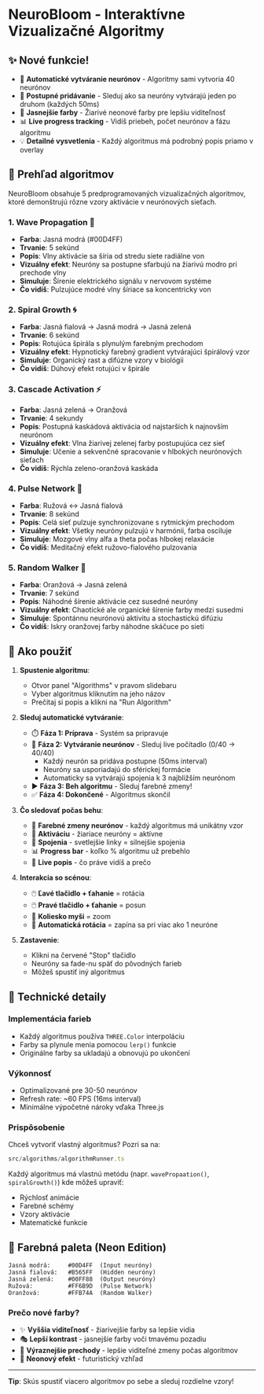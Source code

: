 # NeuroBloom - Interaktívne Vizualizačné Algoritmy

## ✨ Nové funkcie!

- 🎯 **Automatické vytváranie neurónov** - Algoritmy sami vytvoria 40 neurónov
- 🔄 **Postupné pridávanie** - Sleduj ako sa neuróny vytvárajú jeden po druhom (každých 50ms)
- 🎨 **Jasnejšie farby** - Žiarivé neonové farby pre lepšiu viditeľnosť
- 📊 **Live progress tracking** - Vidíš priebeh, počet neurónov a fázu algoritmu
- 💡 **Detailné vysvetlenia** - Každý algoritmus má podrobný popis priamo v overlay

## 🎨 Prehľad algoritmov

NeuroBloom obsahuje 5 predprogramovaných vizualizačných algoritmov, ktoré demonštrujú rôzne vzory aktivácie v neurónových sieťach.

### 1. **Wave Propagation** 🌊
- **Farba**: Jasná modrá (#00D4FF)
- **Trvanie**: 5 sekúnd
- **Popis**: Vlny aktivácie sa šíria od stredu siete radiálne von
- **Vizuálny efekt**: Neuróny sa postupne sfarbujú na žiarivú modro pri prechode vlny
- **Simuluje**: Šírenie elektrického signálu v nervovom systéme
- **Čo vidíš**: Pulzujúce modré vlny šíriace sa koncentricky von

### 2. **Spiral Growth** 🌀
- **Farba**: Jasná fialová → Jasná modrá → Jasná zelená
- **Trvanie**: 6 sekúnd
- **Popis**: Rotujúca špirála s plynulým farebným prechodom
- **Vizuálny efekt**: Hypnotický farebný gradient vytvárajúci špirálový vzor
- **Simuluje**: Organický rast a difúzne vzory v biológii
- **Čo vidíš**: Dúhový efekt rotujúci v špirále

### 3. **Cascade Activation** ⚡
- **Farba**: Jasná zelená → Oranžová
- **Trvanie**: 4 sekundy
- **Popis**: Postupná kaskádová aktivácia od najstarších k najnovším neurónom
- **Vizuálny efekt**: Vlna žiarivej zelenej farby postupujúca cez sieť
- **Simuluje**: Učenie a sekvenčné spracovanie v hlbokých neurónových sieťach
- **Čo vidíš**: Rýchla zeleno-oranžová kaskáda

### 4. **Pulse Network** 💓
- **Farba**: Ružová ↔ Jasná fialová
- **Trvanie**: 8 sekúnd
- **Popis**: Celá sieť pulzuje synchronizovane s rytmickým prechodom
- **Vizuálny efekt**: Všetky neuróny pulzujú v harmónii, farba osciluje
- **Simuluje**: Mozgové vlny alfa a theta počas hlbokej relaxácie
- **Čo vidíš**: Meditačný efekt ružovo-fialového pulzovania

### 5. **Random Walker** 🎲
- **Farba**: Oranžová → Jasná zelená
- **Trvanie**: 7 sekúnd
- **Popis**: Náhodné šírenie aktivácie cez susedné neuróny
- **Vizuálny efekt**: Chaotické ale organické šírenie farby medzi susedmi
- **Simuluje**: Spontánnu neurónovú aktivitu a stochastickú difúziu
- **Čo vidíš**: Iskry oranžovej farby náhodne skáčuce po sieti

## 🚀 Ako použiť

1. **Spustenie algoritmu**:
   - Otvor panel "Algorithms" v pravom slidebaru
   - Vyber algoritmus kliknutím na jeho názov
   - Prečítaj si popis a klikni na "Run Algorithm"

2. **Sleduj automatické vytváranie**:
   - ⏱️ **Fáza 1: Príprava** - Systém sa pripravuje
   - 🔨 **Fáza 2: Vytváranie neurónov** - Sleduj live počítadlo (0/40 → 40/40)
     - Každý neurón sa pridáva postupne (50ms interval)
     - Neuróny sa usporiadajú do sférickej formácie
     - Automaticky sa vytvárajú spojenia k 3 najbližším neurónom
   - ▶️ **Fáza 3: Beh algoritmu** - Sleduj farebné zmeny!
   - ✅ **Fáza 4: Dokončené** - Algoritmus skončil

3. **Čo sledovať počas behu**:
   - 🎨 **Farebné zmeny neurónov** - každý algoritmus má unikátny vzor
   - 💫 **Aktiváciu** - žiariace neuróny = aktívne
   - 🔗 **Spojenia** - svetlejšie linky = silnejšie spojenia
   - 📊 **Progress bar** - koľko % algoritmu už prebehlo
   - 📝 **Live popis** - čo práve vidíš a prečo

4. **Interakcia so scénou**:
   - 🖱️ **Ľavé tlačidlo + ťahanie** = rotácia
   - 🖱️ **Pravé tlačidlo + ťahanie** = posun
   - 🔄 **Koliesko myši** = zoom
   - 🔄 **Automatická rotácia** = zapína sa pri viac ako 1 neuróne

5. **Zastavenie**:
   - Klikni na červené "Stop" tlačidlo
   - Neuróny sa fade-nu späť do pôvodných farieb
   - Môžeš spustiť iný algoritmus

## 🎯 Technické detaily

### Implementácia farieb
- Každý algoritmus používa `THREE.Color` interpoláciu
- Farby sa plynule menia pomocou `lerp()` funkcie
- Originálne farby sa ukladajú a obnovujú po ukončení

### Výkonnosť
- Optimalizované pre 30-50 neurónov
- Refresh rate: ~60 FPS (16ms interval)
- Minimálne výpočetné nároky vďaka Three.js

### Prispôsobenie
Chceš vytvoriť vlastný algoritmus? Pozri sa na:
```typescript
src/algorithms/algorithmRunner.ts
```

Každý algoritmus má vlastnú metódu (napr. `wavePropaation()`, `spiralGrowth()`)
kde môžeš upraviť:
- Rýchlosť animácie
- Farebné schémy
- Vzory aktivácie
- Matematické funkcie

## 🎨 Farebná paleta (Neon Edition)

```
Jasná modrá:     #00D4FF  (Input neuróny)
Jasná fialová:   #B565FF  (Hidden neuróny)
Jasná zelená:    #00FF88  (Output neuróny)
Ružová:          #FF6B9D  (Pulse Network)
Oranžová:        #FFB74A  (Random Walker)
```

### Prečo nové farby?
- ✨ **Vyššia viditeľnosť** - žiarivejšie farby sa lepšie vidia
- 🎭 **Lepší kontrast** - jasnejšie farby voči tmavému pozadiu
- 🌈 **Výraznejšie prechody** - lepšie viditeľné zmeny počas algoritmov
- 💫 **Neonový efekt** - futuristický vzhľad

---

**Tip**: Skús spustiť viacero algoritmov po sebe a sleduj rozdielne vzory!
